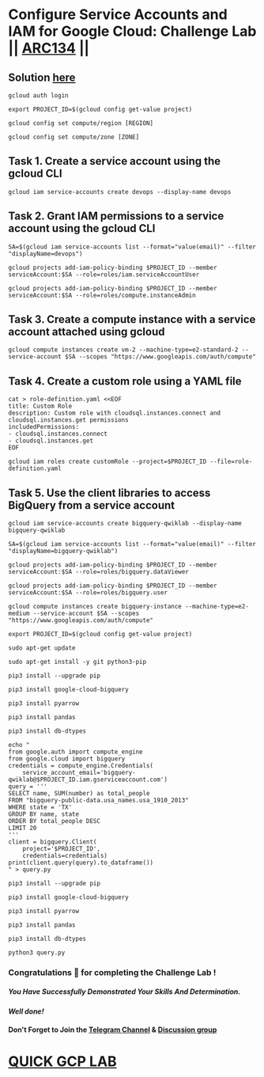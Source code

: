 # Configure Service Accounts and IAM for Google Cloud: Challenge Lab || [ARC134](https://www.cloudskillsboost.google/focuses/67219?parent=catalog) ||

## Solution [here]()

```
gcloud auth login
```
```
export PROJECT_ID=$(gcloud config get-value project)
```
```
gcloud config set compute/region [REGION]
```
```
gcloud config set compute/zone [ZONE]
```

## Task 1. Create a service account using the gcloud CLI

```
gcloud iam service-accounts create devops --display-name devops
```
## Task 2. Grant IAM permissions to a service account using the gcloud CLI

```
SA=$(gcloud iam service-accounts list --format="value(email)" --filter "displayName=devops")

gcloud projects add-iam-policy-binding $PROJECT_ID --member serviceAccount:$SA --role=roles/iam.serviceAccountUser

gcloud projects add-iam-policy-binding $PROJECT_ID --member serviceAccount:$SA --role=roles/compute.instanceAdmin
```
## Task 3. Create a compute instance with a service account attached using gcloud

```
gcloud compute instances create vm-2 --machine-type=e2-standard-2 --service-account $SA --scopes "https://www.googleapis.com/auth/compute"
```
## Task 4. Create a custom role using a YAML file

```
cat > role-definition.yaml <<EOF
title: Custom Role
description: Custom role with cloudsql.instances.connect and cloudsql.instances.get permissions
includedPermissions:
- cloudsql.instances.connect
- cloudsql.instances.get
EOF
```
```
gcloud iam roles create customRole --project=$PROJECT_ID --file=role-definition.yaml
```
## Task 5. Use the client libraries to access BigQuery from a service account

```
gcloud iam service-accounts create bigquery-qwiklab --display-name bigquery-qwiklab

SA=$(gcloud iam service-accounts list --format="value(email)" --filter "displayName=bigquery-qwiklab")

gcloud projects add-iam-policy-binding $PROJECT_ID --member serviceAccount:$SA --role=roles/bigquery.dataViewer

gcloud projects add-iam-policy-binding $PROJECT_ID --member serviceAccount:$SA --role=roles/bigquery.user

gcloud compute instances create bigquery-instance --machine-type=e2-medium --service-account $SA --scopes "https://www.googleapis.com/auth/compute"

export PROJECT_ID=$(gcloud config get-value project)
```
```
sudo apt-get update

sudo apt-get install -y git python3-pip

pip3 install --upgrade pip

pip3 install google-cloud-bigquery

pip3 install pyarrow

pip3 install pandas

pip3 install db-dtypes
```
```
echo "
from google.auth import compute_engine
from google.cloud import bigquery
credentials = compute_engine.Credentials(
    service_account_email='bigquery-qwiklab@$PROJECT_ID.iam.gserviceaccount.com')
query = '''
SELECT name, SUM(number) as total_people
FROM "bigquery-public-data.usa_names.usa_1910_2013"
WHERE state = 'TX'
GROUP BY name, state
ORDER BY total_people DESC
LIMIT 20
'''
client = bigquery.Client(
    project='$PROJECT_ID',
    credentials=credentials)
print(client.query(query).to_dataframe())
" > query.py
```
```
pip3 install --upgrade pip

pip3 install google-cloud-bigquery

pip3 install pyarrow

pip3 install pandas

pip3 install db-dtypes

python3 query.py
```

### Congratulations 🎉 for completing the Challenge Lab !

##### *You Have Successfully Demonstrated Your Skills And Determination.*

#### *Well done!*

#### Don't Forget to Join the [Telegram Channel](https://t.me/QuickGcpLab) & [Discussion group](https://t.me/QuickGcpLabChats)

# [QUICK GCP LAB](https://www.youtube.com/@quickgcplab)